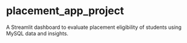 # placement_app_project
A Streamlit dashboard to evaluate placement eligibility of students using MySQL data and insights.
